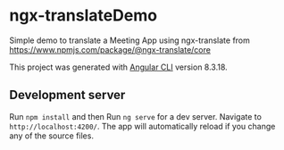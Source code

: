 # ngx-translateDemo

Simple demo to translate a Meeting App using ngx-translate from https://www.npmjs.com/package/@ngx-translate/core

This project was generated with [Angular CLI](https://github.com/angular/angular-cli) version 8.3.18.

## Development server

Run `npm install` and then Run `ng serve` for a dev server. Navigate to `http://localhost:4200/`. The app will automatically reload if you change any of the source files.

